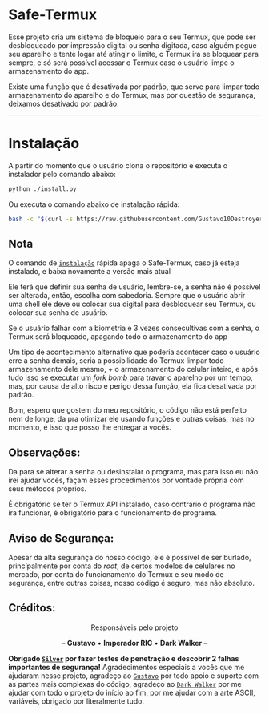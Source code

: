# Safe-Termux

Esse projeto cria um sistema de bloqueio para o seu Termux, que pode ser desbloqueado por impressão digital ou senha digitada, caso alguém pegue seu aparelho e tente logar até atingir o limite, o Termux ira se bloquear para sempre, e só será possível acessar o Termux caso o usuário limpe o armazenamento do app.

Existe uma função que é desativada por padrão, que serve para limpar todo armazenamento do aparelho e do Termux, mas por questão de segurança, deixamos desativado por padrão.

---

# Instalação

A partir do momento que o usuário clona o repositório e executa o instalador pelo comando abaixo:
```bash
python ./install.py
```

Ou executa o comando abaixo de instalação rápida:
```bash
bash -c "$(curl -s https://raw.githubusercontent.com/Gustavo10Destroyer/Safe-Termux/main/install.sh)"
```

## Nota
O comando de [`instalação`](#instalação) rápida apaga o Safe-Termux, caso já esteja instalado, e baixa novamente a versão mais atual

Ele terá que definir sua senha de usuário, lembre-se, a senha não é possível ser alterada, então, escolha com sabedoria.
Sempre que o usuário abrir uma shell ele deve ou colocar sua digital para desbloquear seu Termux, ou colocar sua senha de usuário.

Se o usuário falhar com a biometria e 3 vezes consecultivas com a senha, o Termux será bloqueado, apagando todo o armazenamento do app

Um tipo de acontecimento alternativo que poderia acontecer caso o usuário erre a senha demais, seria a possibilidade do Termux limpar todo armazenamento dele mesmo, + o armazenamento do celular inteiro, e após tudo isso se executar um *fork bomb* para travar o aparelho por um tempo, mas, por causa de alto risco e perigo dessa função, ela fica desativada por padrão.

Bom, espero que gostem do meu repositório, o código não está perfeito nem de longe, da pra otimizar ele usando funções e outras coisas, mas no momento, é isso que posso lhe entregar a vocẽs.

## Observações:

Da para se alterar a senha ou desinstalar o programa, mas para isso eu não irei ajudar vocẽs, façam esses procedimentos por vontade própria com seus métodos próprios.

É obrigatório se ter o Termux API instalado, caso contrário o programa não ira funcionar, é obrigatório para o funcionamento do programa.

## Aviso de Segurança:

Apesar da alta segurança do nosso código, ele é possível de ser burlado, princípalmente por conta do *root*, de certos modelos de celulares no mercado, por conta do funcionamento do Termux e seu modo de segurança, entre outras coisas, nosso código é seguro, mas não absoluto.

## Créditos:

<p align="center">Responsáveis pelo projeto</p>
<p align="center">– <strong>Gustavo</strong> • <strong>Imperador RIC</strong> • <strong>Dark Walker</strong> –</p>

<strong>Obrigado [`Silver`](https://github.com/VantzBlackz) por fazer testes de penetração e descobrir 2 falhas importantes de segurança!</strong>
Agradecimentos especiais a vocês que me ajudaram nesse projeto, agradeço ao [`Gustavo`](https://github.com/Gustavo10Destroyer) por todo apoio e suporte com as partes mais complexas do código, agradeço ao [`Dark Walker`](https://github.com/ReiDarkWalker) por me ajudar com todo o projeto do início ao fim, por me ajudar com a arte ASCII, variáveis, obrigado por literalmente tudo.
